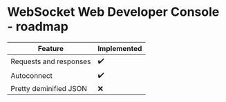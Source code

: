 # WebSocket Web Developer Console - roadmap

|         Feature        |     Implemented    |
|------------------------|--------------------|
| Requests and responses | :heavy_check_mark: |
| Autoconnect            | :heavy_check_mark: |
| Pretty deminified JSON |         :x:        |
